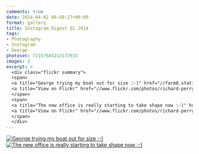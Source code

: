 ```yaml
---
comments: true
date: 2014-04-02 06:49:27+00:00
format: gallery
title: Instagram Digest Q1 2014
tags:
- Photography
- Instagram
- George
photoset: 72157643212172915
images: 2
excerpt: >
  <div class="flickr summary">
  <span>
  <a title="George trying my boat out for size :-)" href="//farm8.staticflickr.com/7138/13185505585_ac6317ed4e_b.jpg" class="image cboxElement" rel="gallery1"><img src="//farm8.staticflickr.com/7138/13185505585_ac6317ed4e_q.jpg" alt="George trying my boat out for size :-)"></a>
  <a title="View on Flickr" href="//www.flickr.com/photos/richard-perry/13185505585/" class="flickrlink"> </a>
  </span>
  <span>
  <a title="The new office is really starting to take shape now :-)" href="//farm6.staticflickr.com/5249/13538433303_a9126934db_b.jpg" class="image cboxElement" rel="gallery1"><img src="//farm6.staticflickr.com/5249/13538433303_a9126934db_q.jpg" alt="The new office is really starting to take shape now :-)"></a>
  <a title="View on Flickr" href="//www.flickr.com/photos/richard-perry/13538433303/" class="flickrlink"> </a>
  </span>
  </div>
---
```


<div class="flickr gallery">
<span>
<a title="George trying my boat out for size :-)" href="https://live.staticflickr.com/7138/13185505585_ac6317ed4e_b.jpg" class="image"><img src="https://live.staticflickr.com/7138/13185505585_ac6317ed4e_q.jpg" alt="George trying my boat out for size :-)" /></a>
<a title="View on Flickr" href="https://www.flickr.com/photos/richard-perry/13185505585/" class="flickrlink"> </a>
</span>
<span>
<a title="The new office is really starting to take shape now :-)" href="https://live.staticflickr.com/5249/13538433303_a9126934db_b.jpg" class="image"><img src="https://live.staticflickr.com/5249/13538433303_a9126934db_q.jpg" alt="The new office is really starting to take shape now :-)" /></a>
<a title="View on Flickr" href="https://www.flickr.com/photos/richard-perry/13538433303/" class="flickrlink"> </a>
</span>
</div>